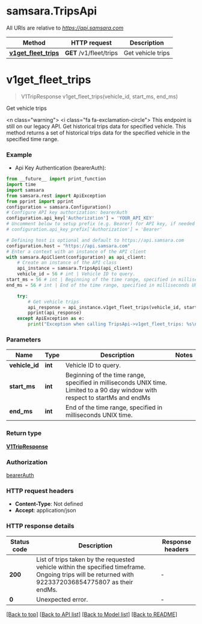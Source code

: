 # samsara.TripsApi

All URIs are relative to *https://api.samsara.com*

Method | HTTP request | Description
------------- | ------------- | -------------
[**v1get_fleet_trips**](TripsApi.md#v1get_fleet_trips) | **GET** /v1/fleet/trips | Get vehicle trips


# **v1get_fleet_trips**
> V1TripResponse v1get_fleet_trips(vehicle_id, start_ms, end_ms)

Get vehicle trips

<n class=\"warning\"> <nh> <i class=\"fa fa-exclamation-circle\"></i> This endpoint is still on our legacy API. </nh> </n>  Get historical trips data for specified vehicle. This method returns a set of historical trips data for the specified vehicle in the specified time range.

### Example

* Api Key Authentication (bearerAuth):
```python
from __future__ import print_function
import time
import samsara
from samsara.rest import ApiException
from pprint import pprint
configuration = samsara.Configuration()
# Configure API key authorization: bearerAuth
configuration.api_key['Authorization'] = 'YOUR_API_KEY'
# Uncomment below to setup prefix (e.g. Bearer) for API key, if needed
# configuration.api_key_prefix['Authorization'] = 'Bearer'

# Defining host is optional and default to https://api.samsara.com
configuration.host = "https://api.samsara.com"
# Enter a context with an instance of the API client
with samsara.ApiClient(configuration) as api_client:
    # Create an instance of the API class
    api_instance = samsara.TripsApi(api_client)
    vehicle_id = 56 # int | Vehicle ID to query.
start_ms = 56 # int | Beginning of the time range, specified in milliseconds UNIX time. Limited to a 90 day window with respect to startMs and endMs
end_ms = 56 # int | End of the time range, specified in milliseconds UNIX time.

    try:
        # Get vehicle trips
        api_response = api_instance.v1get_fleet_trips(vehicle_id, start_ms, end_ms)
        pprint(api_response)
    except ApiException as e:
        print("Exception when calling TripsApi->v1get_fleet_trips: %s\n" % e)
```

### Parameters

Name | Type | Description  | Notes
------------- | ------------- | ------------- | -------------
 **vehicle_id** | **int**| Vehicle ID to query. | 
 **start_ms** | **int**| Beginning of the time range, specified in milliseconds UNIX time. Limited to a 90 day window with respect to startMs and endMs | 
 **end_ms** | **int**| End of the time range, specified in milliseconds UNIX time. | 

### Return type

[**V1TripResponse**](V1TripResponse.md)

### Authorization

[bearerAuth](../README.md#bearerAuth)

### HTTP request headers

 - **Content-Type**: Not defined
 - **Accept**: application/json

### HTTP response details
| Status code | Description | Response headers |
|-------------|-------------|------------------|
**200** | List of trips taken by the requested vehicle within the specified timeframe. Ongoing trips will be returned with 9223372036854775807 as their endMs. |  -  |
**0** | Unexpected error. |  -  |

[[Back to top]](#) [[Back to API list]](../README.md#documentation-for-api-endpoints) [[Back to Model list]](../README.md#documentation-for-models) [[Back to README]](../README.md)

